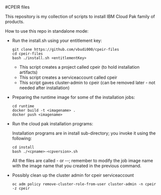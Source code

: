 #CPEIR files

This repository is my collection of scripts to install IBM Cloud Pak family of products.

How to use this repo in standalone mode:

- Run the install.sh using your entitlement key:

	```
	git clone https://github.com/vbudi000/cpeir-files
	cd cpeir-files
	bash ./install.sh <entitlementKey>
	```

	- This script creates a project called cpeir (to hold installation artifacts)
	- This script creates a serviceaccount called cpeir
	- This script gaves cluster-admin to cpeir (can be removed later - not needed after installation)

- Preparing the runtime image for some of the installation jobs:

	```
	cd runtime
	docker build -t <imagename> .
	docker push <imagename>
	```

- Run the cloud pak installation programs:

	Installation programs are in install sub-directory; you invoke it using the following:

	```
	cd install
	bash ./<cpname>-<cpversion>.sh
	```

	All the files are called <cpname>-<cpversion> or <cpname>-<cpversion>-<cpfeature>; remember to modify the job image name with the image name that you created in the previous command.

- Possibly clean up the cluster admin for cpeir serviceaccount

	```
	oc adm policy remove-cluster-role-from-user cluster-admin -n cpeir -z cpeir
	```

